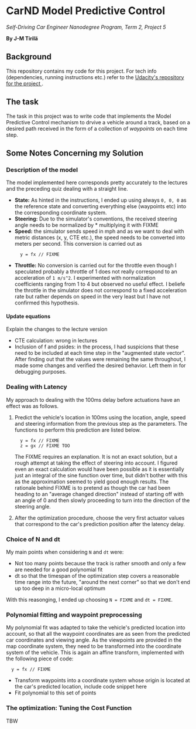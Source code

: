 # CarND Model Predictive Control
*Self-Driving Car Engineer Nanodegree Program, Term 2, Project 5*

**By J-M Tirilä**

## Background

This repository contains my code for this project. For tech info (dependencies, running instructions etc.) refer 
to the [Udacity's repository for the project ](https://github.com/udacity/CarND-MPC-Project). 

## The task

The task in this project was to write code that implements the Model Predictive Control mechanism to 
drvive a vehicle around a track, based on a desired path received in the form of a collection of *waypoints* on each 
time step. 

## Some Notes Concerning my Solution

### Description of the model

The model implemented here corresponds pretty accurately to the lectures and the preceding quiz dealing with a 
straight line. 

* **State:** As hinted in the instructions, I ended up using always `0, 0, 0` as the reference state 
  and converting everything else (waypoints etc) into the corresponding coordinate system. 
* **Steering:** Due to the simulator's conventions, the received steering angle needs to be normalized 
  by * multiplying it with FIXME
* **Speed:** the simulator sends speed in mph and as we want to deal with metric distances (x, y, CTE etc.), the speed 
  needs to be converted into meters per second. This conversion is carried out as
    ```
      y = fx // FIXME
    ```
* **Throttle:** No conversion is carried out for the throttle even though I speculated probably 
  a throttle of 1 does not really correspond to an acceleration of `1 m/s^2`. I experimented with normalization  
  coefficients ranging from 1 to 4 but observed no useful effect. I beliefe the throttle in the simulator 
  does not correspond to a fixed acceleration rate but rather depends on speed in the very least but 
  I have not confirmed this hypothesis. 

#### Update equations

Explain the changes to the lecture version
* CTE calculation: wrong in lectures
* Inclusion of f and psides: in the process, I had suspicions that these need to be 
  included at each time step in the "augmented state vector". After finding out 
  that the values were remaining the same throughout, I made some changes and verified 
  the desired behavior. Left them in for debugging purposes. 


### Dealing with Latency

My approach to dealing with the 100ms delay before actuations have an effect was as follows. 
  1. Predict the vehicle's location in 100ms using the location, angle, speed and steering information 
     from the previous step as the parameters. The functions to perform this prediction are listed below.  
     
        ```
          y = fx // FIXME
          z = gx // FIXME TOO
        ```
 
     The FIXME requires an explanation. It is not an exact solution, but a rough attempt at taking the 
     effect of steering into account. I figured even an exact calculation would have been possible as it 
     is essentially just an integral of the sine function over time, but didn't bother with this as the 
     approximation seemed to yield good enough results. The rationale behind FIXME is to pretend as though 
     the car had been heading to an "average changed direction" instead of starting off with an angle of 0 and then 
     slowly proceeding to turn into the direction of the steering angle. 
  2. After the optimization procedure, choose the very first actuator values that correspond to the car's prediction 
     position after the latency delay.

### Choice of N and dt

My main points when considering `N` and `dt` were: 
* Not too many points because the track is rather smooth and only a few are needed for a good polynomial fit
* dt so that the timespan of the optimization step covers a reasonable time range into the future, 
  "around the next corner" so that we don't end up too deep in a micro-local optimum
  
With this reasonging, I ended up choosing `N = FIXME` and `dt = FIXME`.

### Polynomial fitting and waypoint preprocessing 

My polynomial fit was adapted to take the vehicle's predicted location into account, so that all the 
waypoint coordinates are as seen from the predicted car coordinates and viewing angle. As the viewpoints are provided 
in the map coordinate system, they need to be transformed into the coordinate system of the vehicle. This 
is again an affine transform, implemented with the following piece of code: 
```
  y = fx // FIXME
```
* Transform waypoints into a coordinate system whose origin is located at the car's predicted location, include code 
  snippet here
*  Fit polynomial to this set of points

### The optimization: Tuning the Cost Function

TBW


